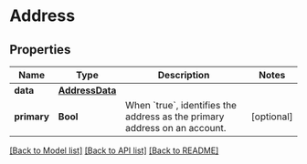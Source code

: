 # Address

## Properties
Name | Type | Description | Notes
------------ | ------------- | ------------- | -------------
**data** | [**AddressData**](AddressData.md) |  | 
**primary** | **Bool** | When &#x60;true&#x60;, identifies the address as the primary address on an account. | [optional] 

[[Back to Model list]](../README.md#documentation-for-models) [[Back to API list]](../README.md#documentation-for-api-endpoints) [[Back to README]](../README.md)


